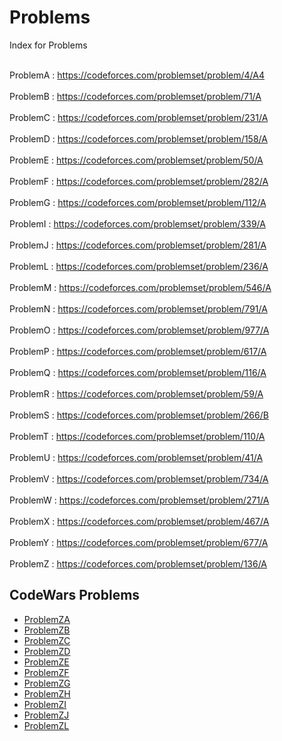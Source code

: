# Problems

Index for Problems

<br> ProblemA : https://codeforces.com/problemset/problem/4/A4 </br>
<br> ProblemB : https://codeforces.com/problemset/problem/71/A </br>
<br> ProblemC : https://codeforces.com/problemset/problem/231/A </br>
<br> ProblemD : https://codeforces.com/problemset/problem/158/A </br>
<br> ProblemE : https://codeforces.com/problemset/problem/50/A </br>
<br> ProblemF : https://codeforces.com/problemset/problem/282/A </br>
<br> ProblemG : https://codeforces.com/problemset/problem/112/A </br>
<br> ProblemI : https://codeforces.com/problemset/problem/339/A </br>
<br> ProblemJ : https://codeforces.com/problemset/problem/281/A </br>
<br> ProblemL : https://codeforces.com/problemset/problem/236/A </br>
<br> ProblemM : https://codeforces.com/problemset/problem/546/A </br>
<br> ProblemN : https://codeforces.com/problemset/problem/791/A </br>
<br> ProblemO : https://codeforces.com/problemset/problem/977/A </br>
<br> ProblemP : https://codeforces.com/problemset/problem/617/A </br>
<br> ProblemQ : https://codeforces.com/problemset/problem/116/A </br>
<br> ProblemR : https://codeforces.com/problemset/problem/59/A </br>
<br> ProblemS : https://codeforces.com/problemset/problem/266/B </br>
<br> ProblemT : https://codeforces.com/problemset/problem/110/A </br>
<br> ProblemU : https://codeforces.com/problemset/problem/41/A </br>
<br> ProblemV : https://codeforces.com/problemset/problem/734/A </br>
<br> ProblemW : https://codeforces.com/problemset/problem/271/A </br>
<br> ProblemX : https://codeforces.com/problemset/problem/467/A </br>
<br> ProblemY : https://codeforces.com/problemset/problem/677/A </br>
<br> ProblemZ : https://codeforces.com/problemset/problem/136/A </br>

<h2> CodeWars Problems</h2>

- [ProblemZA](https://www.hackerearth.com/practice/basic-programming/input-output/basics-of-input-output/practice-problems/algorithm/vowels-love/)
- [ProblemZB](https://www.codewars.com/kata/59590976838112bfea0000fa/train/java)
- [ProblemZC](https://www.codewars.com/kata/5648b12ce68d9daa6b000099/train/java)
- [ProblemZD](https://www.codewars.com/kata/5842df8ccbd22792a4000245/train/java)
- [ProblemZE](https://www.codewars.com/kata/5865cff66b5699883f0001aa/train/java) 
- [ProblemZF](https://www.codewars.com/kata/5861d28f124b35723e00005e/train/java)
- [ProblemZG](https://www.codewars.com/kata/54ff3102c1bad923760001f3/train/java)
- [ProblemZH](https://www.codewars.com/kata/55fd2d567d94ac3bc9000064/train/java)
- [ProblemZI](https://www.codewars.com/kata/58b8c94b7df3f116eb00005b/train/java)
- [ProblemZJ](https://www.codewars.com/kata/546e2562b03326a88e000020/train/java)
- [ProblemZL](https://www.codewars.com/kata/5264d2b162488dc400000001/train/java)